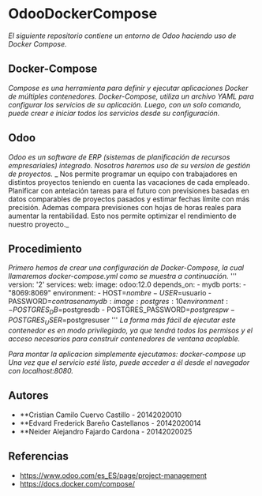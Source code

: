 # OdooDockerCompose
_El siguiente repositorio contiene un entorno de Odoo haciendo uso de Docker Compose._

## Docker-Compose
_Compose es una herramienta para definir y ejecutar aplicaciones Docker de múltiples contenedores. Docker-Compose, utiliza un archivo YAML para configurar los servicios de su aplicación. Luego, con un solo comando, puede crear e iniciar todos los servicios desde su configuración._

## Odoo 
_Odoo es un software de ERP (sistemas de planificación de recursos empresariales) integrado. Nosotros haremos uso de su version de gestión de proyectos._
_ Nos permite programar un equipo con trabajadores en distintos proyectos teniendo en cuenta las vacaciones de cada empleado. Planificar con antelación tareas para el futuro con previsiones basadas en datos comparables de proyectos pasados y estimar fechas límite con más precisión. Ademas compara previsiones con hojas de horas reales para aumentar la rentabilidad. Esto nos permite optimizar el rendimiento de nuestro proyecto._
## Procedimiento 
_Primero hemos de crear una configuración de Docker-Compose, la cual llamaremos docker-compose.yml como se muestra a continuación._
'''
version: '2'
services:
  web:
    image: odoo:12.0
    depends_on:
      - mydb
    ports:
      - "8069:8069"
    environment:
    - HOST=$nombre
    - USER=$usuario
    - PASSWORD=$contrasena
  mydb:
    image: postgres:10
    environment:
      - POSTGRES_DB=$postgresdb
      - POSTGRES_PASSWORD=$postgrespw
      - POSTGRES_USER=$postgresuser
'''
_La forma más fácil de ejecutar este contenedor es en modo privilegiado, ya que tendrá todos los permisos y el acceso necesarios para construir contenedores de ventana acoplable._

_Para montar la aplicacion simplemente ejecutamos: docker-compose up Una vez que el servicio esté listo, puede acceder a él desde el navegador con localhost:8080._

## Autores 

* **Cristian Camilo Cuervo Castillo - 20142020010
* **Edvard Frederick Bareño Castellanos - 20142020014
* **Neider Alejandro Fajardo Cardona - 20142020025

## Referencias
* https://www.odoo.com/es_ES/page/project-management
* https://docs.docker.com/compose/
